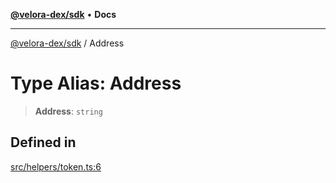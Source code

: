 [**@velora-dex/sdk**](../README.md) • **Docs**

***

[@velora-dex/sdk](../globals.md) / Address

# Type Alias: Address

> **Address**: `string`

## Defined in

[src/helpers/token.ts:6](https://github.com/paraswap/paraswap-sdk/blob/master/src/helpers/token.ts#L6)

